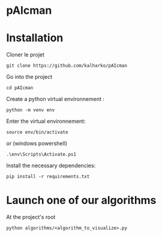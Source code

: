 # pAIcman

# Installation

Cloner le projet
```
git clone https://github.com/kalharko/pAIcman
```
Go into the project
```
cd pAIcman
```
Create a python virtual environnement :
```
python -m venv env
```
Enter the virtual environnement:
```
source env/bin/activate
```
or (windows powershell)
```
.\env\Scripts\Activate.ps1
```
Install the necessary dependencies:
```
pip install -r requirements.txt
```

# Launch one of our algorithms
At the project's root
```
python algorithms/<algorithm_to_visualize>.py
```
